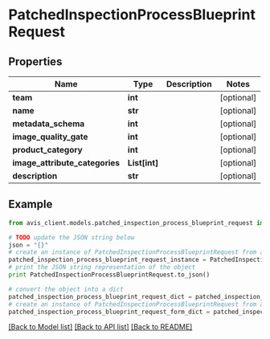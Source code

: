 # PatchedInspectionProcessBlueprintRequest


## Properties

Name | Type | Description | Notes
------------ | ------------- | ------------- | -------------
**team** | **int** |  | [optional] 
**name** | **str** |  | [optional] 
**metadata_schema** | **int** |  | [optional] 
**image_quality_gate** | **int** |  | [optional] 
**product_category** | **int** |  | [optional] 
**image_attribute_categories** | **List[int]** |  | [optional] 
**description** | **str** |  | [optional] 

## Example

```python
from avis_client.models.patched_inspection_process_blueprint_request import PatchedInspectionProcessBlueprintRequest

# TODO update the JSON string below
json = "{}"
# create an instance of PatchedInspectionProcessBlueprintRequest from a JSON string
patched_inspection_process_blueprint_request_instance = PatchedInspectionProcessBlueprintRequest.from_json(json)
# print the JSON string representation of the object
print PatchedInspectionProcessBlueprintRequest.to_json()

# convert the object into a dict
patched_inspection_process_blueprint_request_dict = patched_inspection_process_blueprint_request_instance.to_dict()
# create an instance of PatchedInspectionProcessBlueprintRequest from a dict
patched_inspection_process_blueprint_request_form_dict = patched_inspection_process_blueprint_request.from_dict(patched_inspection_process_blueprint_request_dict)
```
[[Back to Model list]](../README.md#documentation-for-models) [[Back to API list]](../README.md#documentation-for-api-endpoints) [[Back to README]](../README.md)


